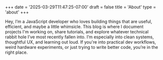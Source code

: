 +++
date = '2025-03-29T11:47:25-07:00'
draft = false
title = 'About'
type = 'about'
+++

Hey, I’m a JavaScript developer who loves building things that are useful, efficient, and maybe a little whimsicle. This blog is where I document projects I'm working on, share tutorials, and explore whatever technical rabbit hole I’ve most recently fallen into. I’m especially into clean systems, thoughtful UX, and learning out loud. If you're into practical dev workflows, weird hardware experiments, or just trying to write better code, you’re in the right place.
